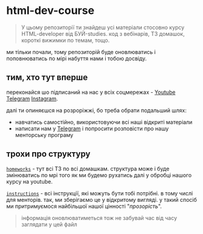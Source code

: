 # html-dev-course

> У цьому репозиторії ти знайдеш усі матеріали стосовно курсу HTML-developer від БУЙ-studies. код з вебінарів, ТЗ домашок, короткі вижимки по темам, тощо.

ми тільки почали, тому репозиторій буде оновлюватись і поповнюватись по мірі набуття нами і тобою досвіду. 

## тим, хто тут вперше
переконайся шо підписаний на нас у всіх соцмережах - [Youtube](https://www.youtube.com/channel/UCqzhlN5tlEXMqCoV83JZHlA) [Telegram](https://t.me/bui_studies) [Instagram](https://www.instagram.com/buistudies/).

далі ти опиняєшся на розроріжжі, бо треба обрати подальший шлях:
* навчатись самостійно, використовуючи всі наші відкриті матеріали
* написати нам у [Telegram](https://t.me/bu_bu_bui) і попросити розповісти про нашу менторську програму

## трохи про структуру
[`homeworks`](./homeworks) - тут всі ТЗ по всі домашкам. структура може і буде змінюватись по мрі того як ми будемо рухатись далі у обробці нашого курсу на youtube.

[`instructions`](./instructions) - всі інструкції, які можуть бути тобі потрібні. в тому числі для менторів. так, ми зберігаємо це у відкритому вигляді. у такий спосіб ми притримуємося найбільшої нашої цінності "_прозорість_".

> інформація оновлюватиметься тож не забувай час від часу заглядати у цей файл
